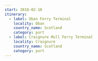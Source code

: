 ```yaml
---
start: 2018-02-10
itinerary:
  - label: Oban Ferry Terminal
    locality: Oban
    country_name: Scotland
    category: port
  - label: Craignure Mull Ferry Terminal
    locality: Craignure
    country_name: Scotland
    category: port
---
```

